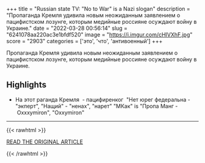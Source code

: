 +++
title = "Russian state TV: \"No to War\" is a Nazi slogan"
description = "Пропаганда Кремля удивила новым неожиданным заявлением о пацифистском лозунге, которым медийные россияне осуждают войну в Украине."
date = "2022-03-28 00:56:14"
slug = "6241078aa220ac3e1bfdf520"
image = "https://i.imgur.com/cHIVXhF.jpg"
score = "2903"
categories = ['это', 'что', 'антивоенный']
+++

Пропаганда Кремля удивила новым неожиданным заявлением о пацифистском лозунге, которым медийные россияне осуждают войну в Украине.

## Highlights

- На этот раганда Кремля    - пацифиренког  "Нет  юрег федеральна - "экперт", "Нащий" - "ненах", "нарет" "МКак" is "Пропа Манг -  Oxxxymiron", "Oxxymiron"

---

{{< rawhtml >}}
  <p class="article-category">
    <a target="_blank" href="https://www.unian.net/russianworld/voyna-v-ukraine-v-rf-antivoennyy-lozung-nazvali-nacistskim-video-novosti-rossii-11760688.html?_ga=2.11989687.20781909.1648313132-801476613.1648313132">READ THE ORIGINAL ARTICLE</a>
  </p>
{{< /rawhtml >}}
